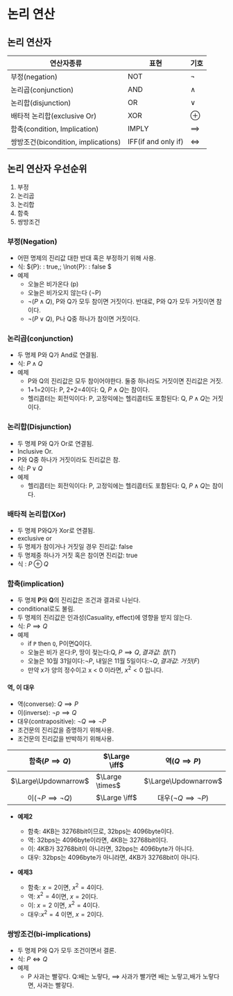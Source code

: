 # 논리 연산
## 논리 연산자

|연산자종류 |표현 | 기호|
|---|---|---|
|  부정(negation)| NOT |$\lnot$|
|  논리곱(conjunction)|AND |$\land$|
|  논리합(disjunction)|OR |$\lor$|
|  배타적 논리합(exclusive Or) |XOR|$\oplus$|
| 함축(condition, Implication) | IMPLY | $\implies$|
| 쌍방조건(bicondition, implications) | IFF(if and only if) |$\iff$|

## 논리 연산자 우선순위

1. 부정
2. 논리곱
3. 논리합
4. 함축
5. 쌍방조건

### 부정(Negation)
- 어떤 명제의 진리값 대한 반대 혹은 부정하기 위해 사용.
- 식: ${P}: \: true,\; \lnot{P}: \: false $
- 예제
  - 오늘은 비가온다 (p)
  - 오늘은 비가오지 않는다 ($\lnot$P)
  - $\lnot(P \land Q)$, P와 Q가 모두 참이면 거짓이다. 반대로, P와 Q가 모두 거짓이면 참이다.
  - $\lnot(P \lor Q)$, P나 Q중 하나가 참이면 거짓이다.

### 논리곱(conjunction)
- 두 명제 P와 Q가 And로 연결됨.
- 식: ${P} \land {Q}$
- 예제
  - P와 Q의 진리값은 모두 참이어야한다. 둘중 하나라도 거짓이면 진리값은 거짓.
  - 1+1=2이다: P, 2+2=4이다: Q, $P \land Q$는 참이다.
  - 헬리콥터는 회전익이다: P, 고정익에는 헬리콥터도 포함된다: Q, $P \land Q$는 거짓이다.

### 논리합(Disjunction)
- 두 명제 P와 Q가 Or로 연결됨.
- Inclusive Or.
- P와 Q중 하나가 거짓이라도 진리값은 참.
- 식: $P \lor Q$
- 예제
  - 헬리콥터는 회전익이다: P, 고정익에는 헬리콥터도 포함된다: Q, $P \land Q$는 참이다.

### 배타적 논리합(Xor)
- 두 명제 P와Q가 Xor로 연결됨.
- exclusive or
- 두 명제가 참이거나 거짓일 경우 진리값: false
- 두 명제중 하나가 거짓 혹은 참이면 진리값: true
- 식 : $P \oplus Q$
 

### 함축(implication)
- 두 명제 **P**와 **Q**의 진리값은 조건과 결과로 나뉜다.
- conditional로도 불림.
- 두 명제의 진리값은 인과성(Casuality, effect)에 영향을 받지 않는다.
- 식: $P \implies Q$
- 예제 
  - if `P` then `Q`, P이면Q이다.
  - 오늘은 비가 온다:P, 땅이 젖는다:Q, $P \implies Q, 결과값: \:참(T)$
  - 오늘은 10월 31일이다:$\lnot{P}$, 내일은 11월 5일이다:$\lnot{Q}, 결과값: \: 거짓(F)$ 
  - 만약 x가 양의 정수이고 x < 0 이라면, $x^{2} < 0$ 입니다. 

#### 역, 이 대우
  - 역(converse): $Q \implies P$
  - 이(inverse): $\lnot p \implies Q$
  - 대우(contrapositive): $\lnot Q \implies \lnot P$
  - 조건문의 진리값을 증명하기 위해사용.
  - 조건문의 진리값을 반박하기 위해사용.

   |      함축($P \implies Q$)      | $\Large \iff$   |        역($Q \implies P$)        |
   |:------------------------------:| --------------- |:--------------------------------:|
   |      $\Large\Updownarrow$      | $\Large \times$ |       $\Large\Updownarrow$       |
   | 이($\lnot P \implies \lnot Q$) | $\Large \iff$   | 대우($\lnot Q \implies \lnot P$) |


- **예제2**
  - 함축: 4KB는 32768bit이므로, 32bps는 4096byte이다.
  - 역: 32bps는 4096byte이라면, 4KB는 32768bit이다.
  - 이: 4KB가 32768bit이 아니라면, 32bps는 4096byte가 아니다.
  - 대우: 32bps는 4096byte가 아니라면, 4KB가 32768bit이 아니다.

- **예제3**
  - 함축: $x = 2$이면, $x^2 =4$이다.
  - 역: $x^2 = 4$이면, $x=2$이다.
  - 이: $x = 2$ 이면, $x^2=4$이다.
  - 대우:$x^2 = 4$ 이면, $x=2$이다.
  
### 쌍방조건(bi-implications)
 - 두 명제 P와 Q가 모두 조건이면서 결론.
 - 식: $P \iff Q$
 - 예제
    - P 사과는 빨갛다. Q:배는 노랗다, $\implies$ 사과가 빨가면 배는 노랗고,배가 노랗다면, 사과는 빨갛다.

